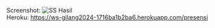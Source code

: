 Screenshot: ![SS Hasil](../../../Assets/img/ss-w6-result.png)
<br>
Heroku: https://ws-gilang2024-1716ba1b2ba6.herokuapp.com/presensi